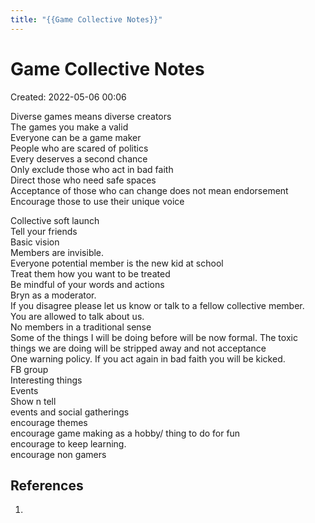```yaml
---
title: "{{Game Collective Notes}}"
---
```

# Game Collective Notes

Created: 2022-05-06 00:06

Diverse games means diverse creators  
The games you make a valid  
Everyone can be a game maker  
People who are scared of politics  
Every deserves a second chance  
Only exclude those who act in bad faith  
Direct those who need safe spaces  
Acceptance of those who can change  does not mean endorsement  
Encourage those to use their unique voice  

Collective soft launch  
Tell your friends  
Basic vision  
Members are invisible.  
Everyone potential member is the new kid at school  
Treat them how you want to be treated  
Be mindful of your words and actions  
Bryn as a moderator.  
If you disagree please let us know or talk to a fellow collective member.  
You are allowed to talk about us.  
No members in a traditional sense  
Some of the things I will be doing before will be now formal. The toxic things we are doing will be stripped away and not acceptance  
One warning policy. If you act again in bad faith you will be kicked.  
FB group  
Interesting things  
Events  
Show n tell  
events and social gatherings  
encourage themes  
encourage game making as a hobby/ thing to do for fun  
encourage to keep learning.  
encourage non gamers  

## References
1. 

